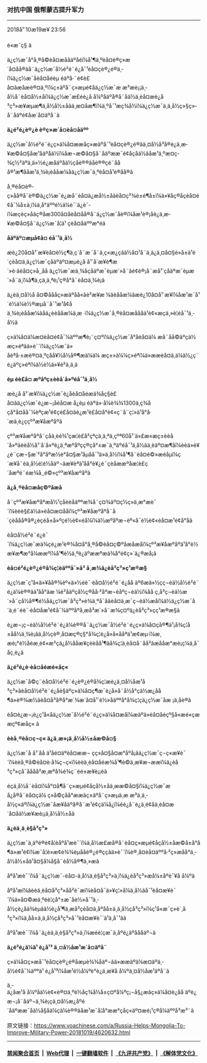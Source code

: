 ### 对抗中国 俄帮蒙古提升军力
------------------------

<div class="published">
 <span class="date" title="ä¸­å½æ¶é´">
  <time datetime="2018-10-19T23:56:15+08:00">
   2018å¹´10æ19æ¥ 23:56
  </time>
 </span>
</div>
<br/>
<div class="wsw">
 <span class="dateline">
  è«æ¯ç§ â
 </span>
 <p>
  ä¿ç½æ¯å°å¸®å©èå¤æååäºåéï¼å¹¶ä¸ºèå¤è®­ç»æ´å¤åå®ãå¨ä¿ç½æ¯å½é²é¨é¿å¯¹èå¤çè®¿é®ä¸­ï¼ä¿ç½æ¯åèå¤åéèµ éäºå·¨é¢è£å¤ãæåæè®¤ä¸ºï¼ç±äºå¨ç»æµé¢åä¿ç½æ¯æ æ³æè¡¡ä¸­å½å¨èå¤å½±åï¼ä¿ç½æ¯æ­£éè¿å å¼ºåäºå®å¨åä½ä¸èå¤æè¿å³ç³»æ¥æµæ¶ä¸­å½å½±åãä¸æ­¤åæ¶ï¼ä¸ºå¯¹æç¾å½ï¼ä¿ç½æ¯ä¸ä¸­å½ç»§ç»­å¨åäºé¢åæ´å¤äºå¨ã
 </p>
 <div class="wsw__embed">
 </div>
 <p>
  <strong>
   ä¿é²é¿è®¿è è®­ç»æ´å¤èå¤åäºº
  </strong>
 </p>
 <p>
  ä¿ç½æ¯å½é²é¨é¿ç»ä¼å¤ææåç»æäºå¯¹èå¤çè®¿é®ãä¸¤å½å³å®è¿ä¸æ­¥æ©å¤§åæ¹åäºåä½ï¼åæ¬æ©å¤§å¨åäºææ¯é¢åçåä½ãåæ¹ä¸ºæ­¤ç­¾ç½²äºä¸ä»½é¿æåäºåä½çåè®®ãåè®®çé¨ååå®¹æ¶ååæ¹ä¸¾è¡èååæ¼åä¿ç½æ¯ä¸ºèå¤å¹è®­åå®ã
 </p>
 <p>
  å¸®èå¤è®­ç»åå®å¯è®©ä¿ç½æ¯é¿æå¨èå¤ä¿æå½±åãèå¤ç²¾è±é¶å±ï¼ä»¥åç®åçèå¤é¢å¯¼å±ä¸­ï¼ä¸å°äººé½ä¼è¯´ä¿è¯­ï¼æçèç»åãç®åæ300å¤åèå¤åå®å¨ä¿ç½æ¯åè®­ï¼åæ¹è®¡åè¿ä¸æ­¥æ©å¤§å¨ä¿ç½æ¯å­¦ä¹ çèå¤åäººæ°éã
 </p>
 <p>
  <strong>
   åäºäº¤æµå¢å¤ éå¯¹ä¸­å½
  </strong>
 </p>
 <p>
  æè¿20å¤å¹´æ¥èå¤è½ç¶ä¸ç´å¨æ¨å¨ä¸­ç«æ¿ç­ãä½å¤¹å¨ä¸­ä¿ä¸¤å¤§é»å±ä¹é´çèå¤ä¸ä¿ç½æ¯çåäºäº¤æµè¿å å¹´å´æ¥è¶æ´»è·ãèå¤ç»å¸¸åå ä¿ç½æ¯æä¸¾åçåäºæ¯èµæ´»å¨ãé¢è®¡å¨æå¹´çåäºæ¯èµæ´»å¨ä¸­ï¼å¶ä¸­çä¸ä¸ªé¡¹ç®å°å¨èå¤ä¸¾è¡ã
 </p>
 <p>
  ä¿èä¸¤å½å å¤©åååç»æäºåå«âè²æ¥æ ¼âèååæ¼ãæè¿10å¤å¹´æ¥ï¼åæ¹æ¯å¹´é½ä¼è½®æµå¨å¯¹æ¹å¢åä¸¾è¡èååæ¼ãåä¿èèååæ¼ä¸æ ·ï¼ä¿ç½æ¯å¸®èå¤æåååä¹è¢«æçä¸»è¦éå¯¹ä¸­å½ã
 </p>
 <p>
  ç»ä¼å¤ä¼æ¤èå¤é¢å¯¼äººæ¶è¡¨ç¤ºï¼ä¿ç½æ¯å°åèå¤ä¼ æå¨åå©äºçä½æç»éªãä»è¯´ï¼ä¿ç½æ¯ä»åèªå·±æè®¤ä¸ºçåå¥½å½å®¶æä¼ä¼ æç±»ä¼¼ç»éªï¼ä»ææèå¤ä¸ä¼ä½¿ç¨è¿äºç»éªï¼ä½è½ä»¥é²ä¸ä¸ã
 </p>
 <p>
  <strong>
   èµ éè£å¤ æºåºç±èèå´å»ºéå¯¹ä¸­å½
  </strong>
 </p>
 <p>
  æè¿å å¹´æ¥ï¼ä¿ç½æ¯è¿åèå¤åéæä¾åç§è£å¤ãä¿ç½æ¯è¿æ¬¡åèå¤æ å¿èµ éäºä»·å¼è¾¾1300ä¸ç¾åçå°å¤åå¯¼èªç­æ¹é¢çè£å¤ãè¿æ¹è£å¤å°è¢«ç¨å¨ç¦»ä¹å°å·´æä¸è¿ççº³æ¥åæºåºã
 </p>
 <p>
  çº³æ¥åæºåºå¨çåä¸­èè¾¹çæ­¦è£å²çªçä¸ä¸ªä¸çºª60å¹´ä»£æ«æç±èèå´å»ºãèèå½å¹´å´å»ºè¿ä¸ªæºåºçç®çå°±æ¯ä¸ºäºéå¯¹ä¸­å½ãä¸­èäº¤æ¶åï¼èèä»è¥¿é¨çæ¬§æ´²å°åºæ½è°å¤§æ¹åµåå¯¹ä»ä¸­å½ï¼å¹¶å¨èå¤é©»æéåµï¼ç´æ¥å¨èä¸­å½é¦é½åäº¬ãæ¥èªä¹åå°è¥¿é¨çèåææºåæ­¦è£ç´åæºé¨éæ¾å¸¸é©»çº³æ¥åæºåºã
 </p>
 <p>
  <strong>
   ä¿å¸®èå¤æåç©ºåæå
  </strong>
 </p>
 <p>
  å¨çº³æ¥åæºåºæå½¹çåèèåäººæ¾å¨ç¤¾äº¤ç½ç»ä¸æ°æè¯´ï¼èèè§£ä½ä»èå¤æ¤ååï¼çº³æ¥åæºåºå¨å´çèååå®å®¿èç­éå±å»ºç­é½è¢«éå¼ï¼ä½æºåºæ¬èº«å¯è½è¢«èå¤æ¹é¢å°å­ã
 </p>
 <p>
  èå¤å½é²é¨é¿è¯´ï¼ä¿ç½æ¯æä¾çè¿æ¹è®¾å¤å°å¸®å©èå¤ç©ºåæåæåï¼çº³æ¥åæºåºä¹å°è½æ¥æ¶æ°å¼ææºï¼å¹¶è½ä¸ºè¿äºææºæä¾å°é¢ç»´ä¿®æå¡ã
 </p>
 <p>
  <strong>
   èå¤é²é¿è®¿é®å¾ç¦èäººå¯»å³ å¸æ¾ä¿èå³ç³»ç¹æ®æ§
  </strong>
 </p>
 <p>
  ä¿ç½æ¯ç¹å«ä»¥åå®¾èº«ä»½éè¯·èå¤å½é²é¨é¿åå äº6æä»½çç¬èä½å½é²é¨é¿ä¼è®®ãä¹åå°ãæ ¼é²åäºç­å½ç®åå·²åºæ¬éåºç¬èä½ï¼åå ç¸å³ç¬èä½æ´»å¨çå½å®¶é½åä¿ç½æ¯å³ç³»è¾ä¸ºå¯åãèå¤ä¸æ¯ç¬èä½æåï¼ä½ä¿ç½æ¯å´ä¸é¨éè¯·èå¤åæ¹é¢å¯¼äººåºå¸­æå³æ´»å¨æ¾ç¤ºä¿èå³ç³»çç¹æ®æ§ã
 </p>
 <p>
  è¿æ¬¡ç¬èä½å½é²é¨é¿ä¼è®®å¨ä¿ç½æ¯å½é²é¨é¿ç»ä¼å¤çå®¶ä¹¡å¾ç¦å±åå½ä¸¾è¡ãä¸­å½çè®¸å¤æç®ç§°å¾ç¦è¿å»å«ååªä¹æ¢æµ·ï¼æ¸æè¡°è½åéæ¸è¢«æ²çä¿å½ååæ¥çèèåå¹¶ãå¾ç¦ä¸èå¤å¨åå²ãæååæ°æè¡ç¼ä¸å¯åç¸è¿ã
 </p>
 <p>
  <strong>
   ä¿é²é¿è·èå¤åéæé«åç«
  </strong>
 </p>
 <p>
  ä¿ç½æ¯å©ç¨èå¤å½é²é¨é¿è®¿é®å¾ç¦æè¿ä¸¤å½åæ¹å³ç³»ãèå¤å½é²é¨é¿åè§äºç»ä¼å¤ç¶æ¯è¿å»å¨å½å°çä½æ¿åå¶ä»è®¾æ½ãèå¤å³å®å°æ´¾æ´å¤å¹´è½»åäººå°å¾ç¦çä¿ç½æ¯åæ ¡ä¸­åè®­ã
 </p>
 <p>
  èå¤è¿æ¬¡è¿ç¹å«åä¿ç½æ¯å½é²é¨é¿ç»ä¼å¤æåï¼æäºä»èå¤åéçº§å«æé«çææçº¢æåç« ã
 </p>
 <p>
  <strong>
   èèå¸®èå¤ç¬ç« ä¿ä¸æ»¡ä¸­å½å½±åæ©å¤§
  </strong>
 </p>
 <p>
  ä¿ç½æ¯å å¹´åå ä¹åé¤äºèå¤ææ¬ çç»å¤§å¤æ°åºå¡ãä¿ç½æ¯ç¬ç«æ¥è¯´ï¼èèå¸®å©èå¤è·å¾ç¬ç«ï¼èèä¸èå¤åéæ¾å¹¶è©ä¸æ¥æ¬ææï¼ä¿èå³ç³»çå¯åååå²æ¸æºå¾é¾ç¨éé±æ¥è¡¡éã
 </p>
 <p>
  éçä¸­å½å¨èå¤ï¼å°¤å¶å¨ç»æµé¢åçå½±åä¸æ­æ©å¤§ï¼ä¿ç½æ¯æå¿å®å¨èå¤çä¼ ç»å©çåå°ææãç±äºå¨ç»æµä¸æ æ³ä¸ä¸­å½ç«äºï¼ä¿ç½æ¯åæ¥åäºå®å¨æ¹é¢çä¼å¿ï¼éè¿å¨è¿ä¸é¢åä¸èå¤æ´å¤åä½æ¥æè¡¡ä¸­å½å½±åã
 </p>
 <p>
  <strong>
   ä¿èä¸­ä¸è§å³ç³»
  </strong>
 </p>
 <p>
  ä¿ç½æ¯ä¸äºé®é¢å­¦èåºå¹æè¯´ï¼ä¸­å½æ­£æå®å¨èå¤ç»æµé¢åçå½±åæ©å±å°å¶ä»æ¹é¢ï¼æ¯å¦é»æ­¢è¾¾èµååè®¿é®ç­ç­ãä»è¯´ï¼è®¸å¤èå¤äººå·²ç»æåå°ä¸­å½å½±åä¹å¤§å¼å§å¨èå½å®¶ä¸»æã
 </p>
 <p>
  åºå¹æè¯´ï¼å¨ä¿ç½æ¯-èå¤-ä¸­å½ä¸è§å³ç³»ä¸­ï¼ä¿èå³ç³»æå¼±åºè¯¥å å¼ºã
 </p>
 <p>
  åºå¹æï¼âèèä¸èå¤å³ç³»åå²è¯æï¼èå¤å¯ä»¥ç¦»å¼ä¸­å½ãå¯¹èå¤æ¥è¯´ï¼ä»å¤©æä¸ºéè¦çå°±æ¯åè½»å¯¹ä¸­å½çè¿åä¾èµãä½è¿å¹¶ä¸æå³çèå¤ä¸åºåå±ä¸ä¸­å½çå³ç³»ï¼ç¹å«æ¯ç»è´¸å³ç³»ï¼ä¸åå±ä¸ä¸­å½çå³ç³»å¯¹èå¤æ¥è¯´ä¹ä¸å¯¹ãâ
 </p>
 <p>
  åºå¹æè¯´ï¼å¨ä¿èä¸­ä¸è§å³ç³»ä¸­ï¼æéè¦çæ¯ä¸åºè¿äºåååäº¬ã
 </p>
 <p>
  <strong>
   ä¿é²é¿ä¼ä¹ è¿å¹³ ä¸¤å½åæ¹æ´å¤äºå¨
  </strong>
 </p>
 <p>
  ç»ä¼å¤ç»æå¯¹èå¤çè®¿é®åæµè¾¾åäº¬ãä»ææäºä¼æ¤äºä¸­å½é¢å¯¼äººä¹ è¿å¹³ï¼åæ¹é½å¼ºè°è¿ä¸æ­¥å å¼ºä¸¤å½åæ¹äºå¨ã
 </p>
 <p>
  ä¸­ä¿åæ¹å å¼ºåä½è¢«è®¤ä¸ºè½åç¾å½å±ç¤ºå¼ºç¡¬å§¿æãç»ä¼å¤è¿åå äºè¿æ¬¡å¨åäº¬ä¸¾è¡çä¸¤å½æ¿åºé´åäºææ¯åä½å§åä¼çä¼è®®ãåæ¹æ¯å¦å°ææ°çåç«äº¤æé¡¹ç®å¼äººå³æ³¨ã
  <br/>
 </p>
</div>

原文链接：https://www.voachinese.com/a/Russia-Helps-Mongolia-To-Improve-Military-Power-20181019/4620632.html


------------------------
#### [禁闻聚合首页](https://github.com/gfw-breaker/banned-news/blob/master/README.md) &nbsp;|&nbsp; [Web代理](https://github.com/gfw-breaker/open-proxy/blob/master/README.md) &nbsp;|&nbsp;  [一键翻墙软件](https://github.com/gfw-breaker/nogfw/blob/master/README.md) &nbsp;|&nbsp; [《九评共产党》](https://github.com/gfw-breaker/9ping.md/blob/master/README.md#九评之一评共产党是什么) &nbsp;|&nbsp; [《解体党文化》](https://github.com/gfw-breaker/jtdwh.md/blob/master/README.md#绪论)